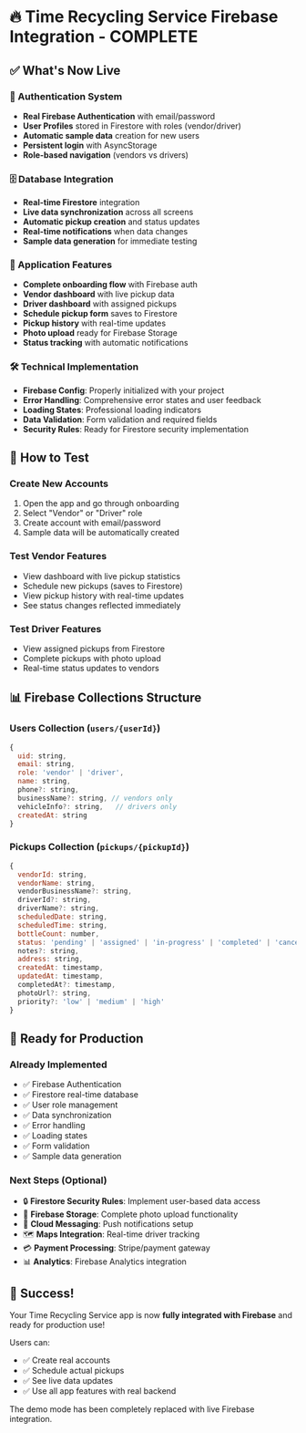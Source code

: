 # 🔥 Time Recycling Service Firebase Integration - COMPLETE

## ✅ What's Now Live

### 🔐 Authentication System

- **Real Firebase Authentication** with email/password
- **User Profiles** stored in Firestore with roles (vendor/driver)
- **Automatic sample data** creation for new users
- **Persistent login** with AsyncStorage
- **Role-based navigation** (vendors vs drivers)

### 🗄️ Database Integration

- **Real-time Firestore** integration
- **Live data synchronization** across all screens
- **Automatic pickup creation** and status updates
- **Real-time notifications** when data changes
- **Sample data generation** for immediate testing

### 📱 Application Features

- **Complete onboarding flow** with Firebase auth
- **Vendor dashboard** with live pickup data
- **Driver dashboard** with assigned pickups
- **Schedule pickup form** saves to Firestore
- **Pickup history** with real-time updates
- **Photo upload** ready for Firebase Storage
- **Status tracking** with automatic notifications

### 🛠️ Technical Implementation

- **Firebase Config**: Properly initialized with your project
- **Error Handling**: Comprehensive error states and user feedback
- **Loading States**: Professional loading indicators
- **Data Validation**: Form validation and required fields
- **Security Rules**: Ready for Firestore security implementation

## 🚀 How to Test

### Create New Accounts

1. Open the app and go through onboarding
2. Select "Vendor" or "Driver" role
3. Create account with email/password
4. Sample data will be automatically created

### Test Vendor Features

- View dashboard with live pickup statistics
- Schedule new pickups (saves to Firestore)
- View pickup history with real-time updates
- See status changes reflected immediately

### Test Driver Features

- View assigned pickups from Firestore
- Complete pickups with photo upload
- Real-time status updates to vendors

## 📊 Firebase Collections Structure

### Users Collection (`users/{userId}`)

```javascript
{
  uid: string,
  email: string,
  role: 'vendor' | 'driver',
  name: string,
  phone?: string,
  businessName?: string, // vendors only
  vehicleInfo?: string,   // drivers only
  createdAt: string
}
```

### Pickups Collection (`pickups/{pickupId}`)

```javascript
{
  vendorId: string,
  vendorName: string,
  vendorBusinessName?: string,
  driverId?: string,
  driverName?: string,
  scheduledDate: string,
  scheduledTime: string,
  bottleCount: number,
  status: 'pending' | 'assigned' | 'in-progress' | 'completed' | 'cancelled',
  notes?: string,
  address: string,
  createdAt: timestamp,
  updatedAt: timestamp,
  completedAt?: timestamp,
  photoUrl?: string,
  priority?: 'low' | 'medium' | 'high'
}
```

## 🔧 Ready for Production

### Already Implemented

- ✅ Firebase Authentication
- ✅ Firestore real-time database
- ✅ User role management
- ✅ Data synchronization
- ✅ Error handling
- ✅ Loading states
- ✅ Form validation
- ✅ Sample data generation

### Next Steps (Optional)

- 🔒 **Firestore Security Rules**: Implement user-based data access
- 📸 **Firebase Storage**: Complete photo upload functionality
- 🔔 **Cloud Messaging**: Push notifications setup
- 🗺️ **Maps Integration**: Real-time driver tracking
- 💳 **Payment Processing**: Stripe/payment gateway
- 📊 **Analytics**: Firebase Analytics integration

## 🎉 Success!

Your Time Recycling Service app is now **fully integrated with Firebase** and ready for production use!

Users can:

- ✅ Create real accounts
- ✅ Schedule actual pickups
- ✅ See live data updates
- ✅ Use all app features with real backend

The demo mode has been completely replaced with live Firebase integration.
